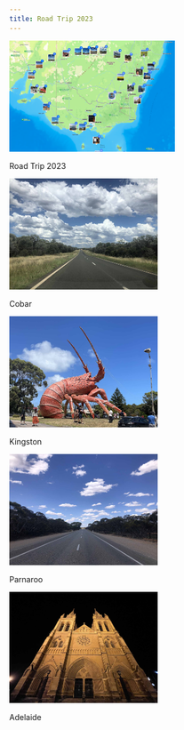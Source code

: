 ```yaml
---
title: Road Trip 2023
---
```



<div id="banner">
	<div class="inline-block" style="display:inline-block;"><a href="assets/photos/Australia/road_trip_2023_1.png"><img src="assets/photos/Australia/road_trip_2023_1.png" style="height: 200px;"></a><div><p>Road Trip 2023</p></div></div>
	<div class="inline-block" style="display:inline-block;"><a href="assets/photos/Australia/road_trip_2023_1/Cobar.jpg">          <img src="assets/photos/Australia/road_trip_2023_1/Cobar.jpg"   style="height: 200px;"></a><div><p>Cobar</p></div></div>
	<div class="inline-block" style="display:inline-block;"><a href="assets/photos/Australia/road_trip_2023_1/Kingston.jpg">           <img src="assets/photos/Australia/road_trip_2023_1/Kingston.jpg"    style="height: 200px;"></a><div><p>Kingston</p></div></div>
	<div class="inline-block" style="display:inline-block;"><a href="assets/photos/Australia/road_trip_2023_1/Parnaroo.jpg">         <img src="assets/photos/Australia/road_trip_2023_1/Parnaroo.jpg"  style="height: 200px;"></a><div><p>Parnaroo</p></div></div>
	<div class="inline-block" style="display:inline-block;"><a href="assets/photos/Australia/road_trip_2023_1/Adelaide.jpg">                <img src="assets/photos/Australia/road_trip_2023_1/Adelaide.jpg"         style="height: 200px;"></a><div><p>Adelaide</p></div></div>
</div>

